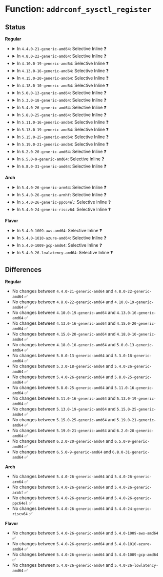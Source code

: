 # Function: <code>addrconf_sysctl_register</code>

## Status
<b>Regular</b>
<ul>
<li>
<details>
<summary>In <code>4.4.0-21-generic-amd64</code>: Selective Inline ❓</summary>

```c
int addrconf_sysctl_register(struct inet6_dev * idev)
```

```json
{
  "name": "addrconf_sysctl_register",
  "collision_type": "Unique Static",
  "inline_type": "Selective",
  "funcs": [
    {
      "addr": 18446744071587014784,
      "name": "addrconf_sysctl_register",
      "external": false,
      "loc": "net/ipv6/addrconf.c:5794",
      "file": "net/ipv6/addrconf.c",
      "inline": "not declared, inlined",
      "caller_inline": [],
      "caller_func": [
        "net/ipv6/addrconf.c:addrconf_notify"
      ]
    }
  ],
  "symbols": [
    {
      "addr": 18446744071587014784,
      "name": "addrconf_sysctl_register",
      "section": ".text",
      "bind": "STB_LOCAL",
      "size": 168
    }
  ]
}
```
</details>
</li>
<li>
<details>
<summary>In <code>4.8.0-22-generic-amd64</code>: Selective Inline ❓</summary>

```c
int addrconf_sysctl_register(struct inet6_dev * idev)
```

```json
{
  "name": "addrconf_sysctl_register",
  "collision_type": "Unique Static",
  "inline_type": "Selective",
  "funcs": [
    {
      "addr": 18446744071587471680,
      "name": "addrconf_sysctl_register",
      "external": false,
      "loc": "net/ipv6/addrconf.c:6085",
      "file": "net/ipv6/addrconf.c",
      "inline": "not declared, inlined",
      "caller_inline": [],
      "caller_func": [
        "net/ipv6/addrconf.c:addrconf_notify"
      ]
    }
  ],
  "symbols": [
    {
      "addr": 18446744071587471680,
      "name": "addrconf_sysctl_register",
      "section": ".text",
      "bind": "STB_LOCAL",
      "size": 158
    }
  ]
}
```
</details>
</li>
<li>
<details>
<summary>In <code>4.10.0-19-generic-amd64</code>: Selective Inline ❓</summary>

```c
int addrconf_sysctl_register(struct inet6_dev * idev)
```

```json
{
  "name": "addrconf_sysctl_register",
  "collision_type": "Unique Static",
  "inline_type": "Selective",
  "funcs": [
    {
      "addr": 18446744071587674992,
      "name": "addrconf_sysctl_register",
      "external": false,
      "loc": "net/ipv6/addrconf.c:6164",
      "file": "net/ipv6/addrconf.c",
      "inline": "not declared, inlined",
      "caller_inline": [],
      "caller_func": [
        "net/ipv6/addrconf.c:addrconf_notify"
      ]
    }
  ],
  "symbols": [
    {
      "addr": 18446744071587674992,
      "name": "addrconf_sysctl_register",
      "section": ".text",
      "bind": "STB_LOCAL",
      "size": 158
    }
  ]
}
```
</details>
</li>
<li>
<details>
<summary>In <code>4.13.0-16-generic-amd64</code>: Selective Inline ❓</summary>

```c
int addrconf_sysctl_register(struct inet6_dev * idev)
```

```json
{
  "name": "addrconf_sysctl_register",
  "collision_type": "Unique Static",
  "inline_type": "Selective",
  "funcs": [
    {
      "addr": 18446744071587825312,
      "name": "addrconf_sysctl_register",
      "external": false,
      "loc": "net/ipv6/addrconf.c:6444",
      "file": "net/ipv6/addrconf.c",
      "inline": "not declared, inlined",
      "caller_inline": [],
      "caller_func": [
        "net/ipv6/addrconf.c:addrconf_notify"
      ]
    }
  ],
  "symbols": [
    {
      "addr": 18446744071587825312,
      "name": "addrconf_sysctl_register",
      "section": ".text",
      "bind": "STB_LOCAL",
      "size": 158
    }
  ]
}
```
</details>
</li>
<li>
<details>
<summary>In <code>4.15.0-20-generic-amd64</code>: Selective Inline ❓</summary>

```c
int addrconf_sysctl_register(struct inet6_dev * idev)
```

```json
{
  "name": "addrconf_sysctl_register",
  "collision_type": "Unique Static",
  "inline_type": "Selective",
  "funcs": [
    {
      "addr": 18446744071588355568,
      "name": "addrconf_sysctl_register",
      "external": false,
      "loc": "net/ipv6/addrconf.c:6459",
      "file": "net/ipv6/addrconf.c",
      "inline": "not declared, inlined",
      "caller_inline": [],
      "caller_func": [
        "net/ipv6/addrconf.c:addrconf_notify"
      ]
    }
  ],
  "symbols": [
    {
      "addr": 18446744071588355568,
      "name": "addrconf_sysctl_register",
      "section": ".text",
      "bind": "STB_LOCAL",
      "size": 158
    }
  ]
}
```
</details>
</li>
<li>
<details>
<summary>In <code>4.18.0-10-generic-amd64</code>: Selective Inline ❓</summary>

```c
int addrconf_sysctl_register(struct inet6_dev * idev)
```

```json
{
  "name": "addrconf_sysctl_register",
  "collision_type": "Unique Static",
  "inline_type": "Selective",
  "funcs": [
    {
      "addr": 18446744071588712976,
      "name": "addrconf_sysctl_register",
      "external": false,
      "loc": "net/ipv6/addrconf.c:6579",
      "file": "net/ipv6/addrconf.c",
      "inline": "not declared, inlined",
      "caller_inline": [],
      "caller_func": [
        "net/ipv6/addrconf.c:addrconf_notify"
      ]
    }
  ],
  "symbols": [
    {
      "addr": 18446744071588712976,
      "name": "addrconf_sysctl_register",
      "section": ".text",
      "bind": "STB_LOCAL",
      "size": 166
    }
  ]
}
```
</details>
</li>
<li>
<details>
<summary>In <code>5.0.0-13-generic-amd64</code>: Selective Inline ❓</summary>

```c
int addrconf_sysctl_register(struct inet6_dev * idev)
```

```json
{
  "name": "addrconf_sysctl_register",
  "collision_type": "Unique Static",
  "inline_type": "Selective",
  "funcs": [
    {
      "addr": 18446744071588932336,
      "name": "addrconf_sysctl_register",
      "external": false,
      "loc": "net/ipv6/addrconf.c:6786",
      "file": "net/ipv6/addrconf.c",
      "inline": "not declared, inlined",
      "caller_inline": [],
      "caller_func": [
        "net/ipv6/addrconf.c:addrconf_notify"
      ]
    }
  ],
  "symbols": [
    {
      "addr": 18446744071588932336,
      "name": "addrconf_sysctl_register",
      "section": ".text",
      "bind": "STB_LOCAL",
      "size": 166
    }
  ]
}
```
</details>
</li>
<li>
<details>
<summary>In <code>5.3.0-18-generic-amd64</code>: Selective Inline ❓</summary>

```c
int addrconf_sysctl_register(struct inet6_dev * idev)
```

```json
{
  "name": "addrconf_sysctl_register",
  "collision_type": "Unique Static",
  "inline_type": "Selective",
  "funcs": [
    {
      "addr": 18446744071589375008,
      "name": "addrconf_sysctl_register",
      "external": false,
      "loc": "net/ipv6/addrconf.c:6880",
      "file": "net/ipv6/addrconf.c",
      "inline": "not declared, inlined",
      "caller_inline": [],
      "caller_func": [
        "net/ipv6/addrconf.c:addrconf_notify"
      ]
    }
  ],
  "symbols": [
    {
      "addr": 18446744071589375008,
      "name": "addrconf_sysctl_register",
      "section": ".text",
      "bind": "STB_LOCAL",
      "size": 132
    }
  ]
}
```
</details>
</li>
<li>
<details>
<summary>In <code>5.4.0-26-generic-amd64</code>: Selective Inline ❓</summary>

```c
int addrconf_sysctl_register(struct inet6_dev * idev)
```

```json
{
  "name": "addrconf_sysctl_register",
  "collision_type": "Unique Static",
  "inline_type": "Selective",
  "funcs": [
    {
      "addr": 18446744071589599440,
      "name": "addrconf_sysctl_register",
      "external": false,
      "loc": "net/ipv6/addrconf.c:6919",
      "file": "net/ipv6/addrconf.c",
      "inline": "not declared, inlined",
      "caller_inline": [],
      "caller_func": [
        "net/ipv6/addrconf.c:addrconf_notify"
      ]
    }
  ],
  "symbols": [
    {
      "addr": 18446744071589599440,
      "name": "addrconf_sysctl_register",
      "section": ".text",
      "bind": "STB_LOCAL",
      "size": 132
    }
  ]
}
```
</details>
</li>
<li>
<details>
<summary>In <code>5.8.0-25-generic-amd64</code>: Selective Inline ❓</summary>

```c
int addrconf_sysctl_register(struct inet6_dev * idev)
```

```json
{
  "name": "addrconf_sysctl_register",
  "collision_type": "Unique Static",
  "inline_type": "Selective",
  "funcs": [
    {
      "addr": 18446744071590605424,
      "name": "addrconf_sysctl_register",
      "external": false,
      "loc": "net/ipv6/addrconf.c:6936",
      "file": "net/ipv6/addrconf.c",
      "inline": "not declared, inlined",
      "caller_inline": [],
      "caller_func": [
        "net/ipv6/addrconf.c:ipv6_add_dev"
      ]
    }
  ],
  "symbols": [
    {
      "addr": 18446744071590605424,
      "name": "addrconf_sysctl_register",
      "section": ".text",
      "bind": "STB_LOCAL",
      "size": 164
    }
  ]
}
```
</details>
</li>
<li>
<details>
<summary>In <code>5.11.0-16-generic-amd64</code>: Selective Inline ❓</summary>

```c
int addrconf_sysctl_register(struct inet6_dev * idev)
```

```json
{
  "name": "addrconf_sysctl_register",
  "collision_type": "Unique Static",
  "inline_type": "Selective",
  "funcs": [
    {
      "addr": 18446744071590666144,
      "name": "addrconf_sysctl_register",
      "external": false,
      "loc": "net/ipv6/addrconf.c:6967",
      "file": "net/ipv6/addrconf.c",
      "inline": "not declared, inlined",
      "caller_inline": [],
      "caller_func": [
        "net/ipv6/addrconf.c:ipv6_add_dev"
      ]
    }
  ],
  "symbols": [
    {
      "addr": 18446744071590666144,
      "name": "addrconf_sysctl_register",
      "section": ".text",
      "bind": "STB_LOCAL",
      "size": 164
    }
  ]
}
```
</details>
</li>
<li>
<details>
<summary>In <code>5.13.0-19-generic-amd64</code>: Selective Inline ❓</summary>

```c
int addrconf_sysctl_register(struct inet6_dev * idev)
```

```json
{
  "name": "addrconf_sysctl_register",
  "collision_type": "Unique Static",
  "inline_type": "Selective",
  "funcs": [
    {
      "addr": 18446744071590592000,
      "name": "addrconf_sysctl_register",
      "external": false,
      "loc": "net/ipv6/addrconf.c:7001",
      "file": "net/ipv6/addrconf.c",
      "inline": "not declared, inlined",
      "caller_inline": [],
      "caller_func": [
        "net/ipv6/addrconf.c:ipv6_add_dev"
      ]
    }
  ],
  "symbols": [
    {
      "addr": 18446744071590592000,
      "name": "addrconf_sysctl_register",
      "section": ".text",
      "bind": "STB_LOCAL",
      "size": 157
    }
  ]
}
```
</details>
</li>
<li>
<details>
<summary>In <code>5.15.0-25-generic-amd64</code>: Selective Inline ❓</summary>

```c
int addrconf_sysctl_register(struct inet6_dev * idev)
```

```json
{
  "name": "addrconf_sysctl_register",
  "collision_type": "Unique Static",
  "inline_type": "Selective",
  "funcs": [
    {
      "addr": 18446744071591404656,
      "name": "addrconf_sysctl_register",
      "external": false,
      "loc": "net/ipv6/addrconf.c:7074",
      "file": "net/ipv6/addrconf.c",
      "inline": "not declared, inlined",
      "caller_inline": [],
      "caller_func": [
        "net/ipv6/addrconf.c:ipv6_add_dev"
      ]
    }
  ],
  "symbols": [
    {
      "addr": 18446744071591404656,
      "name": "addrconf_sysctl_register",
      "section": ".text",
      "bind": "STB_LOCAL",
      "size": 157
    }
  ]
}
```
</details>
</li>
<li>
<details>
<summary>In <code>5.19.0-21-generic-amd64</code>: Selective Inline ❓</summary>

```c
int addrconf_sysctl_register(struct inet6_dev * idev)
```

```json
{
  "name": "addrconf_sysctl_register",
  "collision_type": "Unique Static",
  "inline_type": "Selective",
  "funcs": [
    {
      "addr": 18446744071593080976,
      "name": "addrconf_sysctl_register",
      "external": false,
      "loc": "net/ipv6/addrconf.c:7111",
      "file": "net/ipv6/addrconf.c",
      "inline": "not declared, inlined",
      "caller_inline": [],
      "caller_func": [
        "net/ipv6/addrconf.c:ipv6_add_dev"
      ]
    }
  ],
  "symbols": [
    {
      "addr": 18446744071593080976,
      "name": "addrconf_sysctl_register",
      "section": ".text",
      "bind": "STB_LOCAL",
      "size": 180
    }
  ]
}
```
</details>
</li>
<li>
<details>
<summary>In <code>6.2.0-20-generic-amd64</code>: Selective Inline ❓</summary>

```c
int addrconf_sysctl_register(struct inet6_dev * idev)
```

```json
{
  "name": "addrconf_sysctl_register",
  "collision_type": "Unique Static",
  "inline_type": "Selective",
  "funcs": [
    {
      "addr": 18446744071594975296,
      "name": "addrconf_sysctl_register",
      "external": false,
      "loc": "net/ipv6/addrconf.c:7124",
      "file": "net/ipv6/addrconf.c",
      "inline": "not declared, inlined",
      "caller_inline": [],
      "caller_func": [
        "net/ipv6/addrconf.c:ipv6_add_dev"
      ]
    }
  ],
  "symbols": [
    {
      "addr": 18446744071594975296,
      "name": "addrconf_sysctl_register",
      "section": ".text",
      "bind": "STB_LOCAL",
      "size": 180
    }
  ]
}
```
</details>
</li>
<li>
<details>
<summary>In <code>6.5.0-9-generic-amd64</code>: Selective Inline ❓</summary>

```c
int addrconf_sysctl_register(struct inet6_dev * idev)
```

```json
{
  "name": "addrconf_sysctl_register",
  "collision_type": "Unique Static",
  "inline_type": "Selective",
  "funcs": [
    {
      "addr": 18446744071595367984,
      "name": "addrconf_sysctl_register",
      "external": false,
      "loc": "net/ipv6/addrconf.c:7130",
      "file": "net/ipv6/addrconf.c",
      "inline": "not declared, inlined",
      "caller_inline": [],
      "caller_func": [
        "net/ipv6/addrconf.c:ipv6_add_dev"
      ]
    }
  ],
  "symbols": [
    {
      "addr": 18446744071595367984,
      "name": "addrconf_sysctl_register",
      "section": ".text",
      "bind": "STB_LOCAL",
      "size": 180
    }
  ]
}
```
</details>
</li>
<li>
<details>
<summary>In <code>6.8.0-31-generic-amd64</code>: Selective Inline ❓</summary>

```c
int addrconf_sysctl_register(struct inet6_dev * idev)
```

```json
{
  "name": "addrconf_sysctl_register",
  "collision_type": "Unique Static",
  "inline_type": "Selective",
  "funcs": [
    {
      "addr": 18446744071596209056,
      "name": "addrconf_sysctl_register",
      "external": false,
      "loc": "net/ipv6/addrconf.c:7200",
      "file": "net/ipv6/addrconf.c",
      "inline": "not declared, inlined",
      "caller_inline": [],
      "caller_func": [
        "net/ipv6/addrconf.c:ipv6_add_dev"
      ]
    }
  ],
  "symbols": [
    {
      "addr": 18446744071596209056,
      "name": "addrconf_sysctl_register",
      "section": ".text",
      "bind": "STB_LOCAL",
      "size": 200
    }
  ]
}
```
</details>
</li>
</ul>
<b>Arch</b>
<ul>
<li>
<details>
<summary>In <code>5.4.0-26-generic-arm64</code>: Selective Inline ❓</summary>

```c
int addrconf_sysctl_register(struct inet6_dev * idev)
```

```json
{
  "name": "addrconf_sysctl_register",
  "collision_type": "Unique Static",
  "inline_type": "Selective",
  "funcs": [
    {
      "addr": 18446603336503276360,
      "name": "addrconf_sysctl_register",
      "external": false,
      "loc": "net/ipv6/addrconf.c:6919",
      "file": "net/ipv6/addrconf.c",
      "inline": "not declared, inlined",
      "caller_inline": [],
      "caller_func": [
        "net/ipv6/addrconf.c:addrconf_notify"
      ]
    }
  ],
  "symbols": [
    {
      "addr": 18446603336503276360,
      "name": "addrconf_sysctl_register",
      "section": ".text",
      "bind": "STB_LOCAL",
      "size": 172
    }
  ]
}
```
</details>
</li>
<li>
<details>
<summary>In <code>5.4.0-26-generic-armhf</code>: Selective Inline ❓</summary>

```c
int addrconf_sysctl_register(struct inet6_dev * idev)
```

```json
{
  "name": "addrconf_sysctl_register",
  "collision_type": "Unique Static",
  "inline_type": "Selective",
  "funcs": [
    {
      "addr": 3235948480,
      "name": "addrconf_sysctl_register",
      "external": false,
      "loc": "net/ipv6/addrconf.c:6919",
      "file": "net/ipv6/addrconf.c",
      "inline": "not declared, inlined",
      "caller_inline": [],
      "caller_func": [
        "net/ipv6/addrconf.c:addrconf_notify"
      ]
    }
  ],
  "symbols": [
    {
      "addr": 3235948480,
      "name": "addrconf_sysctl_register",
      "section": ".text",
      "bind": "STB_LOCAL",
      "size": 188
    }
  ]
}
```
</details>
</li>
<li>
<details>
<summary>In <code>5.4.0-26-generic-ppc64el</code>: Selective Inline ❓</summary>

```c
int addrconf_sysctl_register(struct inet6_dev * idev)
```

```json
{
  "name": "addrconf_sysctl_register",
  "collision_type": "Unique Static",
  "inline_type": "Selective",
  "funcs": [
    {
      "addr": 13835058055297027296,
      "name": "addrconf_sysctl_register",
      "external": false,
      "loc": "net/ipv6/addrconf.c:6919",
      "file": "net/ipv6/addrconf.c",
      "inline": "not declared, inlined",
      "caller_inline": [],
      "caller_func": [
        "net/ipv6/addrconf.c:addrconf_notify"
      ]
    }
  ],
  "symbols": [
    {
      "addr": 13835058055297027296,
      "name": "addrconf_sysctl_register",
      "section": ".text",
      "bind": "STB_LOCAL",
      "size": 260
    }
  ]
}
```
</details>
</li>
<li>
<details>
<summary>In <code>5.4.0-24-generic-riscv64</code>: Selective Inline ❓</summary>

```c
int addrconf_sysctl_register(struct inet6_dev * idev)
```

```json
{
  "name": "addrconf_sysctl_register",
  "collision_type": "Unique Static",
  "inline_type": "Selective",
  "funcs": [
    {
      "addr": 18446743936279299592,
      "name": "addrconf_sysctl_register",
      "external": false,
      "loc": "net/ipv6/addrconf.c:6919",
      "file": "net/ipv6/addrconf.c",
      "inline": "not declared, inlined",
      "caller_inline": [],
      "caller_func": [
        "net/ipv6/addrconf.c:addrconf_notify"
      ]
    }
  ],
  "symbols": [
    {
      "addr": 18446743936279299592,
      "name": "addrconf_sysctl_register",
      "section": ".text",
      "bind": "STB_LOCAL",
      "size": 178
    }
  ]
}
```
</details>
</li>
</ul>
<b>Flavor</b>
<ul>
<li>
<details>
<summary>In <code>5.4.0-1009-aws-amd64</code>: Selective Inline ❓</summary>

```c
int addrconf_sysctl_register(struct inet6_dev * idev)
```

```json
{
  "name": "addrconf_sysctl_register",
  "collision_type": "Unique Static",
  "inline_type": "Selective",
  "funcs": [
    {
      "addr": 18446744071589203808,
      "name": "addrconf_sysctl_register",
      "external": false,
      "loc": "net/ipv6/addrconf.c:6919",
      "file": "net/ipv6/addrconf.c",
      "inline": "not declared, inlined",
      "caller_inline": [],
      "caller_func": [
        "net/ipv6/addrconf.c:addrconf_notify"
      ]
    }
  ],
  "symbols": [
    {
      "addr": 18446744071589203808,
      "name": "addrconf_sysctl_register",
      "section": ".text",
      "bind": "STB_LOCAL",
      "size": 132
    }
  ]
}
```
</details>
</li>
<li>
<details>
<summary>In <code>5.4.0-1010-azure-amd64</code>: Selective Inline ❓</summary>

```c
int addrconf_sysctl_register(struct inet6_dev * idev)
```

```json
{
  "name": "addrconf_sysctl_register",
  "collision_type": "Unique Static",
  "inline_type": "Selective",
  "funcs": [
    {
      "addr": 18446744071588928800,
      "name": "addrconf_sysctl_register",
      "external": false,
      "loc": "net/ipv6/addrconf.c:6919",
      "file": "net/ipv6/addrconf.c",
      "inline": "not declared, inlined",
      "caller_inline": [],
      "caller_func": [
        "net/ipv6/addrconf.c:addrconf_notify"
      ]
    }
  ],
  "symbols": [
    {
      "addr": 18446744071588928800,
      "name": "addrconf_sysctl_register",
      "section": ".text",
      "bind": "STB_LOCAL",
      "size": 132
    }
  ]
}
```
</details>
</li>
<li>
<details>
<summary>In <code>5.4.0-1009-gcp-amd64</code>: Selective Inline ❓</summary>

```c
int addrconf_sysctl_register(struct inet6_dev * idev)
```

```json
{
  "name": "addrconf_sysctl_register",
  "collision_type": "Unique Static",
  "inline_type": "Selective",
  "funcs": [
    {
      "addr": 18446744071589640672,
      "name": "addrconf_sysctl_register",
      "external": false,
      "loc": "net/ipv6/addrconf.c:6919",
      "file": "net/ipv6/addrconf.c",
      "inline": "not declared, inlined",
      "caller_inline": [],
      "caller_func": [
        "net/ipv6/addrconf.c:addrconf_notify"
      ]
    }
  ],
  "symbols": [
    {
      "addr": 18446744071589640672,
      "name": "addrconf_sysctl_register",
      "section": ".text",
      "bind": "STB_LOCAL",
      "size": 132
    }
  ]
}
```
</details>
</li>
<li>
<details>
<summary>In <code>5.4.0-26-lowlatency-amd64</code>: Selective Inline ❓</summary>

```c
int addrconf_sysctl_register(struct inet6_dev * idev)
```

```json
{
  "name": "addrconf_sysctl_register",
  "collision_type": "Unique Static",
  "inline_type": "Selective",
  "funcs": [
    {
      "addr": 18446744071589689680,
      "name": "addrconf_sysctl_register",
      "external": false,
      "loc": "net/ipv6/addrconf.c:6919",
      "file": "net/ipv6/addrconf.c",
      "inline": "not declared, inlined",
      "caller_inline": [],
      "caller_func": [
        "net/ipv6/addrconf.c:addrconf_notify"
      ]
    }
  ],
  "symbols": [
    {
      "addr": 18446744071589689680,
      "name": "addrconf_sysctl_register",
      "section": ".text",
      "bind": "STB_LOCAL",
      "size": 132
    }
  ]
}
```
</details>
</li>
</ul>

## Differences
<b>Regular</b>
<ul>
<li>
No changes between <code>4.4.0-21-generic-amd64</code> and <code>4.8.0-22-generic-amd64</code> ✅
</li>
<li>
No changes between <code>4.8.0-22-generic-amd64</code> and <code>4.10.0-19-generic-amd64</code> ✅
</li>
<li>
No changes between <code>4.10.0-19-generic-amd64</code> and <code>4.13.0-16-generic-amd64</code> ✅
</li>
<li>
No changes between <code>4.13.0-16-generic-amd64</code> and <code>4.15.0-20-generic-amd64</code> ✅
</li>
<li>
No changes between <code>4.15.0-20-generic-amd64</code> and <code>4.18.0-10-generic-amd64</code> ✅
</li>
<li>
No changes between <code>4.18.0-10-generic-amd64</code> and <code>5.0.0-13-generic-amd64</code> ✅
</li>
<li>
No changes between <code>5.0.0-13-generic-amd64</code> and <code>5.3.0-18-generic-amd64</code> ✅
</li>
<li>
No changes between <code>5.3.0-18-generic-amd64</code> and <code>5.4.0-26-generic-amd64</code> ✅
</li>
<li>
No changes between <code>5.4.0-26-generic-amd64</code> and <code>5.8.0-25-generic-amd64</code> ✅
</li>
<li>
No changes between <code>5.8.0-25-generic-amd64</code> and <code>5.11.0-16-generic-amd64</code> ✅
</li>
<li>
No changes between <code>5.11.0-16-generic-amd64</code> and <code>5.13.0-19-generic-amd64</code> ✅
</li>
<li>
No changes between <code>5.13.0-19-generic-amd64</code> and <code>5.15.0-25-generic-amd64</code> ✅
</li>
<li>
No changes between <code>5.15.0-25-generic-amd64</code> and <code>5.19.0-21-generic-amd64</code> ✅
</li>
<li>
No changes between <code>5.19.0-21-generic-amd64</code> and <code>6.2.0-20-generic-amd64</code> ✅
</li>
<li>
No changes between <code>6.2.0-20-generic-amd64</code> and <code>6.5.0-9-generic-amd64</code> ✅
</li>
<li>
No changes between <code>6.5.0-9-generic-amd64</code> and <code>6.8.0-31-generic-amd64</code> ✅
</li>
</ul>
<b>Arch</b>
<ul>
<li>
No changes between <code>5.4.0-26-generic-amd64</code> and <code>5.4.0-26-generic-arm64</code> ✅
</li>
<li>
No changes between <code>5.4.0-26-generic-amd64</code> and <code>5.4.0-26-generic-armhf</code> ✅
</li>
<li>
No changes between <code>5.4.0-26-generic-amd64</code> and <code>5.4.0-26-generic-ppc64el</code> ✅
</li>
<li>
No changes between <code>5.4.0-26-generic-amd64</code> and <code>5.4.0-24-generic-riscv64</code> ✅
</li>
</ul>
<b>Flavor</b>
<ul>
<li>
No changes between <code>5.4.0-26-generic-amd64</code> and <code>5.4.0-1009-aws-amd64</code> ✅
</li>
<li>
No changes between <code>5.4.0-26-generic-amd64</code> and <code>5.4.0-1010-azure-amd64</code> ✅
</li>
<li>
No changes between <code>5.4.0-26-generic-amd64</code> and <code>5.4.0-1009-gcp-amd64</code> ✅
</li>
<li>
No changes between <code>5.4.0-26-generic-amd64</code> and <code>5.4.0-26-lowlatency-amd64</code> ✅
</li>
</ul>

